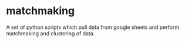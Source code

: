 # matchmaking

A set of python scripts which pull data from google sheets and perform matchmaking and clustering of data.
